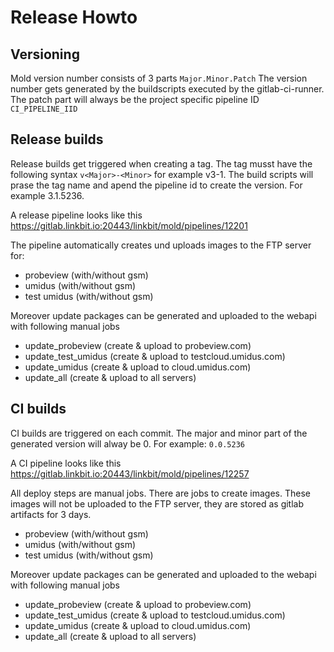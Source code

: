 # Release Howto
## Versioning
Mold version number consists of 3 parts `Major.Minor.Patch` 
The version number gets generated by the buildscripts executed by the gitlab-ci-runner. The patch part will always be the project specific pipeline ID `CI_PIPELINE_IID`
## Release builds
Release builds get triggered when creating a tag. The tag musst have the following syntax `v<Major>-<Minor>` for example v3-1. The build scripts will prase the tag name and apend the pipeline id to create the version. For example 3.1.5236.

A release pipeline looks like this https://gitlab.linkbit.io:20443/linkbit/mold/pipelines/12201 

The pipeline automatically creates und uploads images to the FTP server for:
*  probeview (with/without gsm)
*  umidus (with/without gsm)
*  test umidus (with/without gsm)

Moreover update packages can be generated and uploaded to the webapi with following manual jobs
*  update_probeview (create & upload to probeview.com)
*  update_test_umidus (create & upload to testcloud.umidus.com)
*  update_umidus (create & upload to cloud.umidus.com)
* update_all (create & upload to all servers)

## CI builds
CI builds are triggered on each commit. The major and minor part of the generated version will alway be 0. For example: `0.0.5236` 

A CI pipeline looks like this https://gitlab.linkbit.io:20443/linkbit/mold/pipelines/12257

All deploy steps are manual jobs. There are jobs to create images. These images will not be uploaded to the FTP server, they are stored as gitlab artifacts for 3 days.
*  probeview (with/without gsm)
*  umidus (with/without gsm)
*  test umidus (with/without gsm)

Moreover update packages can be generated and uploaded to the webapi with following manual jobs
*  update_probeview (create & upload to probeview.com)
*  update_test_umidus (create & upload to testcloud.umidus.com)
*  update_umidus (create & upload to cloud.umidus.com)
* update_all (create & upload to all servers)